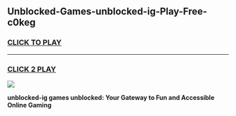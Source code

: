 
## Unblocked-Games-unblocked-ig-Play-Free-c0keg
<h3>
<a href="https://premium76.site?title=unblocked-ig&ref=23A">CLICK TO PLAY</a></h3>
<hr>

<h3>
<a href="https://premium76.site?title=unblocked-ig&ref=23A">CLICK 2 PLAY</a>
  
</h3>

<a href="https://premium76.site?title=unblocked-ig&ref=23A"><img src="https://clearcache.store/games.png"></a>


**unblocked-ig games unblocked: Your Gateway to Fun and Accessible Online Gaming**
